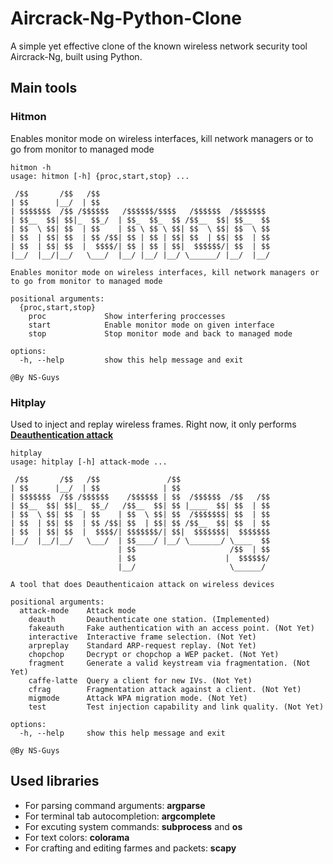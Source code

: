 # Aircrack-Ng-Python-Clone

A simple yet effective clone of the known wireless network security tool Aircrack-Ng, built using Python.

## Main tools

### Hitmon

Enables monitor mode on wireless interfaces, kill network managers or to go from monitor to managed mode

```fish
hitmon -h
usage: hitmon [-h] {proc,start,stop} ...

 /$$       /$$   /$$                                      
| $$      |__/  | $$                                      
| $$$$$$$  /$$ /$$$$$$   /$$$$$$/$$$$   /$$$$$$  /$$$$$$$ 
| $$__  $$| $$|_  $$_/  | $$_  $$_  $$ /$$__  $$| $$__  $$
| $$  \ $$| $$  | $$    | $$ \ $$ \ $$| $$  \ $$| $$  \ $$
| $$  | $$| $$  | $$ /$$| $$ | $$ | $$| $$  | $$| $$  | $$
| $$  | $$| $$  |  $$$$/| $$ | $$ | $$|  $$$$$$/| $$  | $$
|__/  |__/|__/   \___/  |__/ |__/ |__/ \______/ |__/  |__/

Enables monitor mode on wireless interfaces, kill network managers or to go from monitor to managed mode

positional arguments:
  {proc,start,stop}
    proc             Show interfering proccesses
    start            Enable monitor mode on given interface
    stop             Stop monitor mode and back to managed mode

options:
  -h, --help         show this help message and exit

@By NS-Guys
```

### Hitplay

Used to inject and replay wireless frames. Right now, it only performs [**Deauthentication attack**](https://en.wikipedia.org/wiki/Wi-Fi_deauthentication_attack)

```fish
hitplay
usage: hitplay [-h] attack-mode ...

 /$$       /$$   /$$               /$$                    
| $$      |__/  | $$              | $$                    
| $$$$$$$  /$$ /$$$$$$    /$$$$$$ | $$  /$$$$$$  /$$   /$$
| $$__  $$| $$|_  $$_/   /$$__  $$| $$ |____  $$| $$  | $$
| $$  \ $$| $$  | $$    | $$  \ $$| $$  /$$$$$$$| $$  | $$
| $$  | $$| $$  | $$ /$$| $$  | $$| $$ /$$__  $$| $$  | $$
| $$  | $$| $$  |  $$$$/| $$$$$$$/| $$|  $$$$$$$|  $$$$$$$
|__/  |__/|__/   \___/  | $$____/ |__/ \_______/ \____  $$
                        | $$                     /$$  | $$
                        | $$                    |  $$$$$$/
                        |__/                     \______/ 

A tool that does Deauthenticaion attack on wireless devices

positional arguments:
  attack-mode    Attack mode
    deauth       Deauthenticate one station. (Implemented)
    fakeauth     Fake authentication with an access point. (Not Yet)
    interactive  Interactive frame selection. (Not Yet)
    arpreplay    Standard ARP-request replay. (Not Yet)
    chopchop     Decrypt or chopchop a WEP packet. (Not Yet)
    fragment     Generate a valid keystream via fragmentation. (Not Yet)
    caffe-latte  Query a client for new IVs. (Not Yet)
    cfrag        Fragmentation attack against a client. (Not Yet)
    migmode      Attack WPA migration mode. (Not Yet)
    test         Test injection capability and link quality. (Not Yet)

options:
  -h, --help     show this help message and exit

@By NS-Guys
```

## Used libraries

- For parsing command arguments: **argparse**
- For terminal tab autocompletion: **argcomplete**
- For excuting system commands: **subprocess** and **os**
- For text colors: **colorama**
- For crafting and editing farmes and packets: **scapy**
